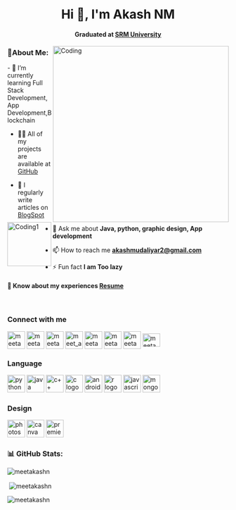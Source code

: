 <h1 align="center">Hi 👋, I'm Akash NM</h1>
<h4 align="center">Graduated at <a href="https://www.srmist.edu.in/">SRM University</a></h4>
<img align="right" width=400 alt="Coding" src="https://tenor.com/view/ai-bot-chatgpt-artificial-chat-gpt-gif-282704938762721238"/>

<img align="left" width=100 alt="Coding1" src="https://camo.githubusercontent.com/389473b02605c9c663fac86185901047a8fbfb860926316a8b7bf791ebb97682/68747470733a2f2f6b6f6d617265762e636f6d2f67687076632f3f757365726e616d653d6d656574616b6173686e266c6162656c3d50726f66696c65253230766965777326636f6c6f723d306537356236267374796c653d666c6174"/>

<h3 align="left">💫About Me:</h3>
- 🌱 I’m currently learning Full Stack Development,App Development,Blockchain

- 👨‍💻 All of my projects are available at [GitHub](https://github.com/meetakashn)

- 📝 I regularly write articles on [BlogSpot](https://sportsnewsak.blogspot.com/)

- 💬 Ask me about **Java, python, graphic design, App development**

- 📫 How to reach me **akashmudaliyar2@gmail.com**

- ⚡ Fun fact **I am Too lazy**
<h4 align="left">📄 Know about my experiences <a href="https://drive.google.com/file/d/1-pSTZGXqvcfRX7R3sVhkOJsdqZq8ZfHk/view?usp=sharing">Resume</a></h4><br>
<h3 align="left">Connect with me</h3>
<p align="left">
<a href="https://twitter.com/meetakashn" target="blank"><img align="center" src="https://png.pngtree.com/png-vector/20221018/ourmid/pngtree-twitter-social-media-round-icon-png-image_6315985.png" alt="meetakashn" height="40" width="40" /></a>
<a href="https://linkedin.com/in/meetakashn" target="blank"><img align="center" src="https://png.pngtree.com/element_our/sm/20180626/sm_5b321c9756fc6.jpg" alt="meetakashn" height="40" width="40" /></a>
<a href="https://fb.com/meetakashn" target="blank"><img align="center" src="https://png.pngtree.com/png-vector/20221018/ourmid/pngtree-facebook-social-media-icon-png-image_6315968.png" alt="meetakashn" height="40" width="40" /></a>
<a href="https://instagram.com/meet_akash_n" target="blank"><img align="center" src="https://png.pngtree.com/png-vector/20221018/ourmid/pngtree-instagram-icon-png-image_6315974.png" alt="meet_akash_n" height="40" width="40" /></a>
<a href="https://www.youtube.com/@meetakashn" target="blank"><img align="center" src="https://png.pngtree.com/png-vector/20221018/ourmid/pngtree-youtube-social-media-round-icon-png-image_6315993.png" alt="meetakashn" height="40" width="40" /></a>
<a href="https://www.hackerrank.com/meetakashn" target="blank"><img align="center" src="https://w7.pngwing.com/pngs/527/685/png-transparent-hackerrank-programmer-computer-programming-logo-java-hackerrank-angle-trademark-logo-thumbnail.png" alt="meetakashn" height="40" width="40" /></a>
<a href="https://www.leetcode.com/meetakashn" target="blank"><img align="center" src="https://cdn.iconscout.com/icon/free/png-256/free-leetcode-3521542-2944960.png" alt="meetakashn" height="40" width="40" /></a>
<a href="https://auth.geeksforgeeks.org/user/meetakashn" target="blank"><img align="center" src="https://upload.wikimedia.org/wikipedia/commons/4/43/GeeksforGeeks.svg" alt="meetakashn" height="30" width="40" /></a>
</p>
<h3 align="left">Language</h3>
<div align="left">
  <img src="https://w7.pngwing.com/pngs/234/329/png-transparent-python-logo-thumbnail.png" height="40" width="40" alt="python logo"  />
  <img src="https://w7.pngwing.com/pngs/405/878/png-transparent-java-logo-java-runtime-environment-computer-icons-java-platform-standard-edition-java-miscellaneous-text-logo-thumbnail.png" height="40" width="40" alt="java logo"  />
  <img src="https://w7.pngwing.com/pngs/46/626/png-transparent-c-logo-the-c-programming-language-computer-icons-computer-programming-source-code-programming-miscellaneous-template-blue-thumbnail.png" height="40" width="40" alt="c++ logo"  />
   <img src="https://w7.pngwing.com/pngs/724/306/png-transparent-c-logo-c-programming-language-icon-letter-c-blue-logo-computer-program-thumbnail.png" height="40" width="40" alt="c logo"  />
  <img src="https://www.freepnglogos.com/uploads/android-logo-png/android-logo-0.png" height="40" width="40" alt="android logo"  />
 <img src="https://upload.wikimedia.org/wikipedia/commons/thumb/1/1b/R_logo.svg/724px-R_logo.svg.png?20160212050515" height="40" width="40" alt="r logo"  />
  <img src="https://w7.pngwing.com/pngs/725/775/png-transparent-javascript-html-logo-blog-css3-javanese-miscellaneous-angle-text-thumbnail.png" height="40" width="40" alt="javascript logo"  />
   <img src="https://w7.pngwing.com/pngs/956/695/png-transparent-mongodb-original-wordmark-logo-icon-thumbnail.png" height="40" width="40" alt="mongodb logo"  />  
</div>
<h3 align="left">Design</h3>
<div align="left">
 <img src="https://logodownload.org/wp-content/uploads/2019/10/adobe-photoshop-logo-1.png" height="40" width="40" alt="photoshop logo" />
 <img src="https://freelogopng.com/images/all_img/1656733637logo-canva-png.png" height="40" width="40" alt="canva logo"  />
 <img src="https://logodownload.org/wp-content/uploads/2019/10/adobe-premiere-pro-logo-5.png" height="40" width="40" alt="premiere logo"  />
</div>
<h3 align="left">📊 GitHub Stats:</h3>
<p><img align="center" src="https://github-readme-stats.vercel.app/api/top-langs?username=meetakashn&show_icons=true&locale=en&layout=compact" alt="meetakashn" /></p>

<p>&nbsp;<img align="center" src="https://github-readme-stats.vercel.app/api?username=meetakashn&show_icons=true&locale=en" alt="meetakashn" /></p>

<p><img align="center" src="https://github-readme-streak-stats.herokuapp.com/?user=meetakashn&" alt="meetakashn" /></p>
